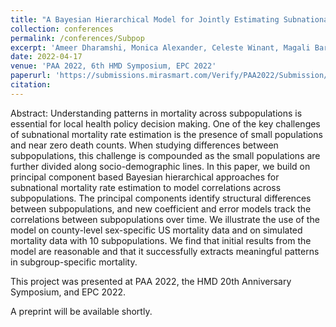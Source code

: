 ```yaml
---
title: "A Bayesian Hierarchical Model for Jointly Estimating Subnational Mortality for Multiple Populations"
collection: conferences
permalink: /conferences/Subpop
excerpt: 'Ameer Dharamshi, Monica Alexander, Celeste Winant, Magali Barbieri'
date: 2022-04-17
venue: 'PAA 2022, 6th HMD Symposium, EPC 2022'
paperurl: 'https://submissions.mirasmart.com/Verify/PAA2022/Submission/Temp/radlwa1o4zi.pdf'
citation: 
---
```


Abstract: Understanding patterns in mortality across subpopulations is essential for local health policy decision making. One of the key challenges of subnational mortality rate estimation is the presence of small populations and near zero death counts. When studying differences between subpopulations, this challenge is compounded as the small populations are further divided along socio-demographic lines. In this paper, we build on principal component based Bayesian hierarchical approaches for subnational mortality rate estimation to model correlations across subpopulations. The principal components identify structural differences between subpopulations, and new coefficient and error models track the correlations between subpopulations over time. We illustrate the use of the model on county-level sex-specific US mortality data and on simulated mortality data with 10 subpopulations. We find that initial results from the model are reasonable and that it successfully extracts meaningful patterns in subgroup-specific mortality.

This project was presented at PAA 2022, the HMD 20th Anniversary Symposium, and EPC 2022.

A preprint will be available shortly.
